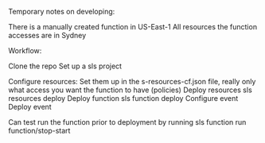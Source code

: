 Temporary notes on developing:

There is a manually created function in US-East-1
All resources the function accesses are in Sydney

Workflow:

Clone the repo
Set up a sls project

Configure resources:
  Set them up in the s-resources-cf.json file, really only what access you want the function to have (policies)
Deploy resources
  sls resources deploy
Deploy function
  sls function deploy
Configure event
Deploy event



Can test run the function prior to deployment by running sls function run function/stop-start
